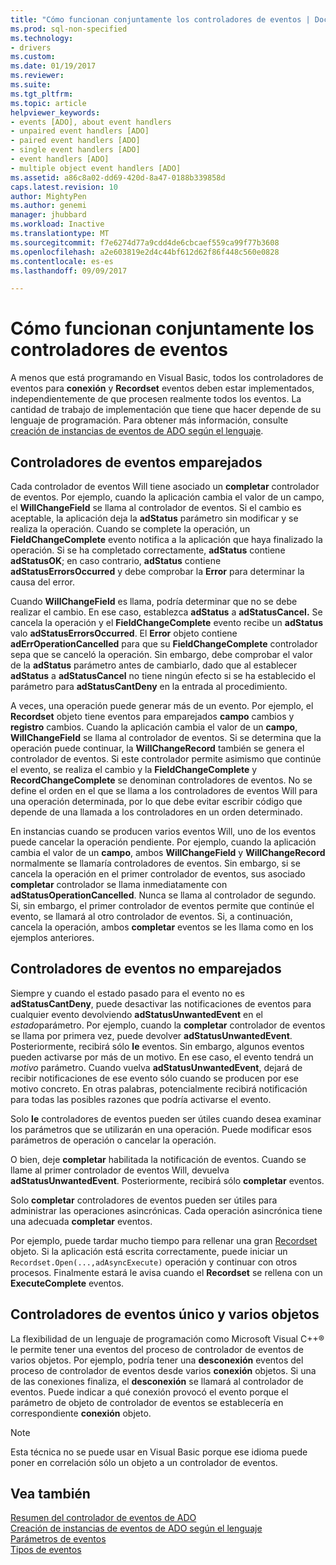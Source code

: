 ```yaml
---
title: "Cómo funcionan conjuntamente los controladores de eventos | Documentos de Microsoft"
ms.prod: sql-non-specified
ms.technology:
- drivers
ms.custom: 
ms.date: 01/19/2017
ms.reviewer: 
ms.suite: 
ms.tgt_pltfrm: 
ms.topic: article
helpviewer_keywords:
- events [ADO], about event handlers
- unpaired event handlers [ADO]
- paired event handlers [ADO]
- single event handlers [ADO]
- event handlers [ADO]
- multiple object event handlers [ADO]
ms.assetid: a86c8a02-dd69-420d-8a47-0188b339858d
caps.latest.revision: 10
author: MightyPen
ms.author: genemi
manager: jhubbard
ms.workload: Inactive
ms.translationtype: MT
ms.sourcegitcommit: f7e6274d77a9cdd4de6cbcaef559ca99f77b3608
ms.openlocfilehash: a2e603819e2d4c44bf612d62f86f448c560e0828
ms.contentlocale: es-es
ms.lasthandoff: 09/09/2017

---
```

# <a name="how-event-handlers-work-together"></a>Cómo funcionan conjuntamente los controladores de eventos
A menos que está programando en Visual Basic, todos los controladores de eventos para **conexión** y **Recordset** eventos deben estar implementados, independientemente de que procesen realmente todos los eventos. La cantidad de trabajo de implementación que tiene que hacer depende de su lenguaje de programación. Para obtener más información, consulte [creación de instancias de eventos de ADO según el lenguaje](../../../ado/guide/data/ado-event-instantiation-by-language.md).  
  
## <a name="paired-event-handlers"></a>Controladores de eventos emparejados  
 Cada controlador de eventos Will tiene asociado un **completar** controlador de eventos. Por ejemplo, cuando la aplicación cambia el valor de un campo, el **WillChangeField** se llama al controlador de eventos. Si el cambio es aceptable, la aplicación deja la **adStatus** parámetro sin modificar y se realiza la operación. Cuando se complete la operación, un **FieldChangeComplete** evento notifica a la aplicación que haya finalizado la operación. Si se ha completado correctamente, **adStatus** contiene **adStatusOK**; en caso contrario, **adStatus** contiene **adStatusErrorsOccurred** y debe comprobar la **Error** para determinar la causa del error.  
  
 Cuando **WillChangeField** es llama, podría determinar que no se debe realizar el cambio. En ese caso, establezca **adStatus** a **adStatusCancel.** Se cancela la operación y el **FieldChangeComplete** evento recibe un **adStatus** valo **adStatusErrorsOccurred**. El **Error** objeto contiene **adErrOperationCancelled** para que su **FieldChangeComplete** controlador sepa que se canceló la operación. Sin embargo, debe comprobar el valor de la **adStatus** parámetro antes de cambiarlo, dado que al establecer **adStatus** a **adStatusCancel** no tiene ningún efecto si se ha establecido el parámetro para **adStatusCantDeny** en la entrada al procedimiento.  
  
 A veces, una operación puede generar más de un evento. Por ejemplo, el **Recordset** objeto tiene eventos para emparejados **campo** cambios y **registro** cambios. Cuando la aplicación cambia el valor de un **campo**, **WillChangeField** se llama al controlador de eventos. Si se determina que la operación puede continuar, la **WillChangeRecord** también se genera el controlador de eventos. Si este controlador permite asimismo que continúe el evento, se realiza el cambio y la **FieldChangeComplete** y **RecordChangeComplete** se denominan controladores de eventos. No se define el orden en el que se llama a los controladores de eventos Will para una operación determinada, por lo que debe evitar escribir código que depende de una llamada a los controladores en un orden determinado.  
  
 En instancias cuando se producen varios eventos Will, uno de los eventos puede cancelar la operación pendiente. Por ejemplo, cuando la aplicación cambia el valor de un **campo**, ambos **WillChangeField** y **WillChangeRecord** normalmente se llamaría controladores de eventos. Sin embargo, si se cancela la operación en el primer controlador de eventos, sus asociado **completar** controlador se llama inmediatamente con **adStatusOperationCancelled**. Nunca se llama al controlador de segundo. Si, sin embargo, el primer controlador de eventos permite que continúe el evento, se llamará al otro controlador de eventos. Si, a continuación, cancela la operación, ambos **completar** eventos se les llama como en los ejemplos anteriores.  
  
## <a name="unpaired-event-handlers"></a>Controladores de eventos no emparejados  
 Siempre y cuando el estado pasado para el evento no es **adStatusCantDeny**, puede desactivar las notificaciones de eventos para cualquier evento devolviendo **adStatusUnwantedEvent** en el *estado*parámetro. Por ejemplo, cuando la **completar** controlador de eventos se llama por primera vez, puede devolver **adStatusUnwantedEvent**. Posteriormente, recibirá sólo **le** eventos. Sin embargo, algunos eventos pueden activarse por más de un motivo. En ese caso, el evento tendrá un *motivo* parámetro. Cuando vuelva **adStatusUnwantedEvent**, dejará de recibir notificaciones de ese evento sólo cuando se producen por ese motivo concreto. En otras palabras, potencialmente recibirá notificación para todas las posibles razones que podría activarse el evento.  
  
 Solo **le** controladores de eventos pueden ser útiles cuando desea examinar los parámetros que se utilizarán en una operación. Puede modificar esos parámetros de operación o cancelar la operación.  
  
 O bien, deje **completar** habilitada la notificación de eventos. Cuando se llame al primer controlador de eventos Will, devuelva **adStatusUnwantedEvent**. Posteriormente, recibirá sólo **completar** eventos.  
  
 Solo **completar** controladores de eventos pueden ser útiles para administrar las operaciones asincrónicas. Cada operación asincrónica tiene una adecuada **completar** eventos.  
  
 Por ejemplo, puede tardar mucho tiempo para rellenar una gran [Recordset](../../../ado/reference/ado-api/recordset-object-ado.md) objeto. Si la aplicación está escrita correctamente, puede iniciar un `Recordset.Open(...,adAsyncExecute)` operación y continuar con otros procesos. Finalmente estará le avisa cuando el **Recordset** se rellena con un **ExecuteComplete** eventos.  
  
## <a name="single-event-handlers-and-multiple-objects"></a>Controladores de eventos único y varios objetos  
 La flexibilidad de un lenguaje de programación como Microsoft Visual C++® le permite tener una eventos del proceso de controlador de eventos de varios objetos. Por ejemplo, podría tener una **desconexión** eventos del proceso de controlador de eventos desde varios **conexión** objetos. Si una de las conexiones finaliza, el **desconexión** se llamará al controlador de eventos. Puede indicar a qué conexión provocó el evento porque el parámetro de objeto de controlador de eventos se establecería en correspondiente **conexión** objeto.  
  
> [!NOTE]
>  Esta técnica no se puede usar en Visual Basic porque ese idioma puede poner en correlación sólo un objeto a un controlador de eventos.  
  
## <a name="see-also"></a>Vea también  
 [Resumen del controlador de eventos de ADO](../../../ado/guide/data/ado-event-handler-summary.md)   
 [Creación de instancias de eventos de ADO según el lenguaje](../../../ado/guide/data/ado-event-instantiation-by-language.md)   
 [Parámetros de eventos](../../../ado/guide/data/event-parameters.md)   
 [Tipos de eventos](../../../ado/guide/data/types-of-events.md)

